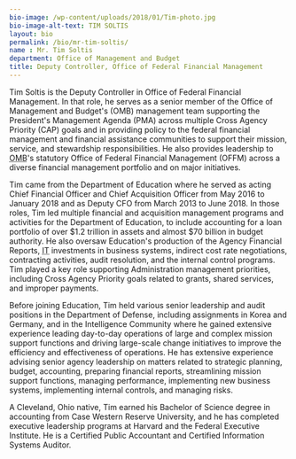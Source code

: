 ```yaml
---
bio-image: /wp-content/uploads/2018/01/Tim-photo.jpg
bio-image-alt-text: TIM SOLTIS
layout: bio
permalink: /bio/mr-tim-soltis/
name : Mr. Tim Soltis
department: Office of Management and Budget
title: Deputy Controller, Office of Federal Financial Management
---
```

  Tim Soltis is the Deputy Controller in Office of Federal Financial Management. In that role, he serves as a
             senior member of the Office of Management and Budget&#39;s (OMB) management team supporting the
             President&#39;s Management Agenda (PMA) across multiple Cross Agency Priority (CAP) goals and in
             providing policy to the federal financial management and financial assistance communities to support
             their mission, service, and stewardship responsibilities. He also provides leadership to <abbr title="Office of Management and Budget">OMB</abbr>&#39;s statutory
             Office of Federal Financial Management (OFFM) across a diverse financial management portfolio and on
             major initiatives.
             
   Tim came from the Department of Education where he served as acting Chief Financial Officer and Chief Acquisition Officer from May 2016 to January 2018 and as Deputy CFO from March 2013 to June 2018. In those roles, Tim led multiple financial and acquisition management programs and activities for the Department of Education, to include accounting for a loan portfolio of over $1.2 trillion in assets and almost $70 billion in budget authority. He also oversaw Education's production of the Agency Financial Reports, <abbr title="Information Technology">IT</abbr> investments in business systems, indirect cost rate negotiations, contracting activities, audit resolution, and the internal control programs. Tim played a key role supporting Administration management priorities, including Cross Agency Priority goals related to grants, shared services, and improper payments.
             
   Before joining Education, Tim held various senior leadership and audit positions in the Department of Defense, including assignments in Korea and Germany, and in the Intelligence Community where he gained extensive experience leading day-to-day operations of large and complex mission support functions and driving large-scale change initiatives to improve the efficiency and effectiveness of operations. He has extensive experience advising senior agency leadership on matters related to strategic planning, budget, accounting, preparing financial reports, streamlining mission support functions, managing performance, implementing new business systems, implementing internal controls, and managing risks.
             
   A Cleveland, Ohio native, Tim earned his Bachelor of Science degree in accounting from Case Western Reserve University, and he has completed executive leadership programs at Harvard and the Federal Executive Institute. He is a Certified Public Accountant and Certified Information Systems Auditor.

